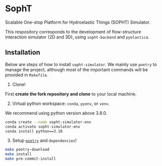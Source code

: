 # SophT
Scalable One-stop Platform for Hydroelastic Things (SOPHT) Simulator.

This respository corresponds to the development of flow-structure
interaction simulator (2D and 3D), using `sopht-backend` and `pyelastica`.

## Installation

Below are steps of how to install `sopht-simulator`. We mainly use `poetry` to manage
the project, although most of the important commands will be provided in `Makefile`.

1. Clone!

First **create the fork repository and clone** to your local machine.

2. Virtual python workspace: `conda`, `pyenv`, or `venv`.

We recommend using python version above 3.8.0.

```bash
conda create --name sopht-simulator-env
conda activate sopht-simulator-env
conda install python==3.10
```

3. Setup [`poetry`](https://python-poetry.org) and `dependencies`!

```bash
make poetry-download
make install
make pre-commit-install
```
